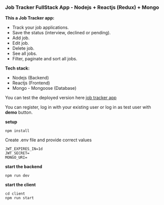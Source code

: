 ### Job Tracker FullStack App -  Nodejs + Reactjs (Redux) + Mongo

**This a Job Tracker app:**
- Track your job applications.
- Save the status (interview, declined or pending).
- Add job.
- Edit job.
- Delete job. 
- See all jobs.
- Filter, paginate and sort all jobs.

**Tech stack:**
- Nodejs (Backend)
- Reactjs (Frontend)
- Mongo - Mongoose (Database)

You can test the deployed version here [job tracker app](https://job-platform-v2.onrender.com/)

You can register, log in with your existing user or log in as test user with **demo** button.


**setup**
```
npm install
```

Create .env file and provide correct values

```
JWT_EXPIRES_IN=1d
JWT_SECRET=
MONGO_URI=
```

**start the backend**

```
npm run dev
```

**start the client**
```
cd client
npm run start
```
